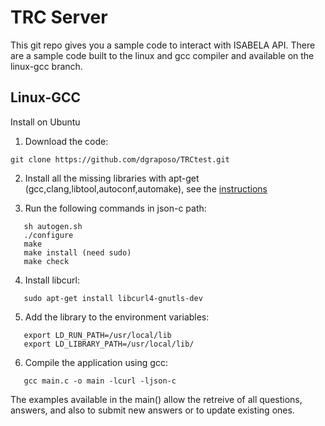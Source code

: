 # TRC Server
This git repo gives you a sample code to interact with ISABELA API. There are a sample code built to the linux and gcc compiler and available on the linux-gcc branch.

## Linux-GCC

Install on Ubuntu
1. Download the code:
```console
git clone https://github.com/dgraposo/TRCtest.git
```
2. Install all the missing libraries with apt-get (gcc,clang,libtool,autoconf,automake), see the [instructions](https://github.com/json-c/json-c)

3. Run the following commands in json-c path:
```console
   sh autogen.sh
   ./configure
   make
   make install (need sudo)
   make check
```

4. Install libcurl: 
```console
   sudo apt-get install libcurl4-gnutls-dev
```
5. Add the library to the environment variables:
```console
   export LD_RUN_PATH=/usr/local/lib
   export LD_LIBRARY_PATH=/usr/local/lib/
```

6. Compile the application using gcc:
```console
   gcc main.c -o main -lcurl -ljson-c
```

The examples available in the main() allow the retreive of all questions, answers, and also to submit new answers or to update existing ones.
